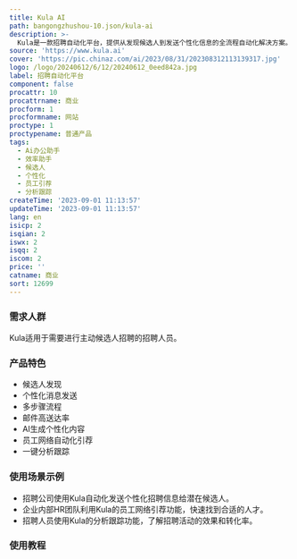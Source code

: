 ```yaml
---
title: Kula AI
path: bangongzhushou-10.json/kula-ai
description: >-
  Kula是一款招聘自动化平台，提供从发现候选人到发送个性化信息的全流程自动化解决方案。它支持多种渠道发送个性化消息，通过多步骤流程确保邮件高送达率，并提供由AI生成的个性化内容、通过员工网络自动化引荐、一键分析跟踪等功能。
source: 'https://www.kula.ai'
cover: 'https://pic.chinaz.com/ai/2023/08/31/202308312113139317.jpg'
logo: /logo/20240612/6/12/20240612_0eed842a.jpg
label: 招聘自动化平台
component: false
procattr: 10
procattrname: 商业
procform: 1
procformname: 网站
proctype: 1
proctypename: 普通产品
tags:
  - Ai办公助手
  - 效率助手
  - 候选人
  - 个性化
  - 员工引荐
  - 分析跟踪
createTime: '2023-09-01 11:13:57'
updateTime: '2023-09-01 11:13:57'
lang: en
isicp: 2
isqian: 2
iswx: 2
isqq: 2
iscom: 2
price: ''
catname: 商业
sort: 12699
---
```




### 需求人群
Kula适用于需要进行主动候选人招聘的招聘人员。

### 产品特色
- 候选人发现
- 个性化消息发送
- 多步骤流程
- 邮件高送达率
- AI生成个性化内容
- 员工网络自动化引荐
- 一键分析跟踪

### 使用场景示例
- 招聘公司使用Kula自动化发送个性化招聘信息给潜在候选人。
- 企业内部HR团队利用Kula的员工网络引荐功能，快速找到合适的人才。
- 招聘人员使用Kula的分析跟踪功能，了解招聘活动的效果和转化率。

### 使用教程


  
